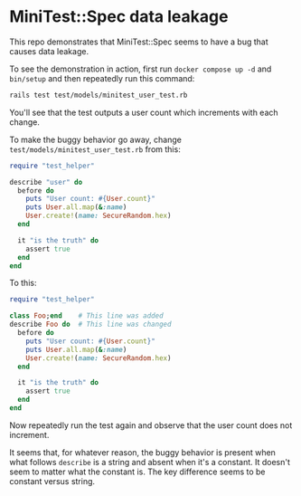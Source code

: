# MiniTest::Spec data leakage

This repo demonstrates that MiniTest::Spec seems to have a bug that causes data leakage.

To see the demonstration in action, first run `docker compose up -d` and `bin/setup` and then repeatedly run this command:
```bash
rails test test/models/minitest_user_test.rb
```

You'll see that the test outputs a user count which increments with each change.

To make the buggy behavior go away, change `test/models/minitest_user_test.rb` from this:

```ruby
require "test_helper"

describe "user" do
  before do
    puts "User count: #{User.count}"
    puts User.all.map(&:name)
    User.create!(name: SecureRandom.hex)
  end

  it "is the truth" do
    assert true
  end
end
```

To this:

```ruby
require "test_helper"

class Foo;end    # This line was added
describe Foo do  # This line was changed
  before do
    puts "User count: #{User.count}"
    puts User.all.map(&:name)
    User.create!(name: SecureRandom.hex)
  end

  it "is the truth" do
    assert true
  end
end
```

Now repeatedly run the test again and observe that the user count does not increment.

It seems that, for whatever reason, the buggy behavior is present when what follows `describe` is a string and absent when it's a constant. It doesn't seem to matter what the constant is. The key difference seems to be constant versus string.
